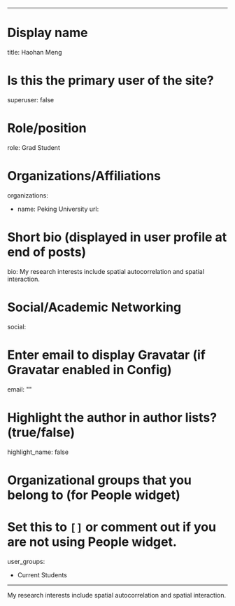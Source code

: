 
---
# Display name
title: Haohan Meng

# Is this the primary user of the site?
superuser: false

# Role/position
role: Grad Student

# Organizations/Affiliations
organizations:
- name: Peking University
  url: 

# Short bio (displayed in user profile at end of posts)
bio: My research interests include spatial autocorrelation and spatial interaction.





# Social/Academic Networking
social:


# Enter email to display Gravatar (if Gravatar enabled in Config)
email: ""

# Highlight the author in author lists? (true/false)
highlight_name: false

# Organizational groups that you belong to (for People widget)
#   Set this to `[]` or comment out if you are not using People widget.
user_groups:
- Current Students
---
My research interests include spatial autocorrelation and spatial interaction.
